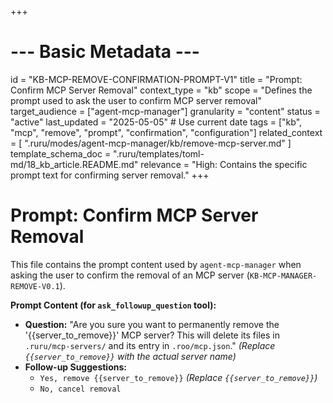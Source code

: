 +++
# --- Basic Metadata ---
id = "KB-MCP-REMOVE-CONFIRMATION-PROMPT-V1"
title = "Prompt: Confirm MCP Server Removal"
context_type = "kb"
scope = "Defines the prompt used to ask the user to confirm MCP server removal"
target_audience = ["agent-mcp-manager"]
granularity = "content"
status = "active"
last_updated = "2025-05-05" # Use current date
tags = ["kb", "mcp", "remove", "prompt", "confirmation", "configuration"]
related_context = [
    ".ruru/modes/agent-mcp-manager/kb/remove-mcp-server.md"
]
template_schema_doc = ".ruru/templates/toml-md/18_kb_article.README.md"
relevance = "High: Contains the specific prompt text for confirming server removal."
+++

# Prompt: Confirm MCP Server Removal

This file contains the prompt content used by `agent-mcp-manager` when asking the user to confirm the removal of an MCP server (`KB-MCP-MANAGER-REMOVE-V0.1`).

**Prompt Content (for `ask_followup_question` tool):**

*   **Question:** "Are you sure you want to permanently remove the '{{server_to_remove}}' MCP server? This will delete its files in `.ruru/mcp-servers/` and its entry in `.roo/mcp.json`." *(Replace `{{server_to_remove}}` with the actual server name)*
*   **Follow-up Suggestions:**
    *   `Yes, remove {{server_to_remove}}` *(Replace `{{server_to_remove}}`)*
    *   `No, cancel removal`